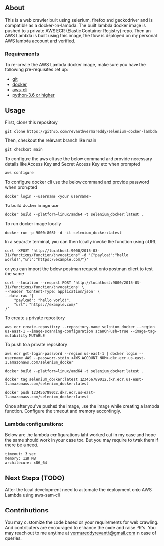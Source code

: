 ## About
This is a web crawler built using selenium, firefox and geckodriver and is compatible as a docker-on-lambda. The built lambda docker image is pushed to a private AWS ECR (Elastic Container Registry) repo. Then an AWS Lambda is built using this image, the flow is deployed on my personal AWS lambda account and verified.

### Requirements
To re-create the AWS Lambda docker image, make sure you have the following pre-requisites set up:
- [git](https://git-scm.com/downloads)
- [docker](https://docs.docker.com/get-docker/)
- [aws-cli](https://awscli.amazonaws.com/AWSCLIV2.msi)
- [python-3.6 or higher](https://www.python.org/downloads/)

## Usage

First, clone this repository
```
git clone https://github.com/revanthvermareddy/selenium-docker-lambda
```

Then, checkout the relevant branch like main

```
git checkout main
```

To configure the aws cli use the below command and provide necessary details like Access Key and Secret Access Key etc when prompted
```
aws configure
```

To configure docker cli use the below command and provide password when prompted
```
docker login --username <your username>
```

To build docker image use
```
docker build --platform=linux/amd64 -t selenium_docker:latest .
```

To run docker image locally
```
docker run -p 9000:8080 -d -it selenium_docker:latest
```

In a separate terminal, you can then locally invoke the function using cURL
```
curl -XPOST "http://localhost:9000/2015-03-31/functions/function/invocations" -d '{"payload":"hello world!","url":"https://example.com/"}'
```
or you can import the below postman request onto postman client to test the same
```
curl --location --request POST 'http://localhost:9000/2015-03-31/functions/function/invocations' \
--header 'Content-Type: application/json' \
--data-raw '{
    "payload": "hello world!",
    "url": "https://example.com/"
}'
```

To create a private repository
```
aws ecr create-repository --repository-name selenium_docker --region us-east-1 --image-scanning-configuration scanOnPush=true --image-tag-mutability MUTABLE
```

To push to a private repository
```
aws ecr get-login-password --region us-east-1 | docker login --username AWS --password-stdin <AWS ACCOUNT NUM>.dkr.ecr.us-east-1.amazonaws.com/selenium_docker

docker build --platform=linux/amd64 -t selenium_docker:latest .

docker tag selenium_docker:latest 123456789012.dkr.ecr.us-east-1.amazonaws.com/selenium_docker:latest

docker push 123456789012.dkr.ecr.us-east-1.amazonaws.com/selenium_docker:latest
```

Once after you've pushed the image, use the image while creating a lambda function.
Configure the timeout and memory accordingly.

### Lambda configurations:
Below are the lambda configurations taht worked out in my case and hope the same should work in your case too. But you may require to twak them if there be a need.
```
timeout: 3 sec
memory: 128 MB
architecure: x86_64
```

## Next Steps (TODO)
After the local development need to automate the deployment onto AWS Lambda using aws-sam-cli

## Contributions
You may customize the code based on your requirements for web crawling. And contributers are encouraged to enhance the code and raise PR's. You may reach out to me anytime at vermareddyrevanth@gmail.com in case of queries.

